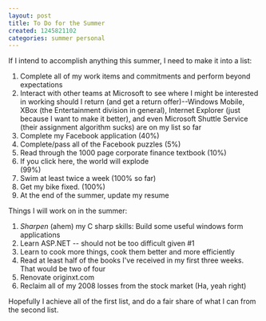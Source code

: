```yaml
---
layout: post
title: To Do for the Summer
created: 1245821102
categories: summer personal
---
```

If I intend to accomplish anything this summer, I need to make it into a list:

1. Complete all of my work items and commitments and perform beyond expectations
1. Interact with other teams at Microsoft to see where I might be interested in working should I return (and get a return offer)--Windows Mobile, XBox (the Entertainment division in general), Internet Explorer (just because I want to make it better), and even Microsoft Shuttle Service (their assignment algorithm sucks) are on my list so far
1. Complete my Facebook application (40%)
1. Complete/pass all of the Facebook puzzles (5%)
1. Read through the 1000 page corporate finance textbook (10%)
1. <div onclick="this.innerHTML='Complete Pokemon Ruby (Need to find Latios!)'">If you click here, the world will explode</div> (99%)
1. Swim at least twice a week (100% so far)
1. Get my bike fixed. (100%)
1. At the end of the summer, update my resume

Things I will work on in the summer:

1. <em>Sharpen</em> (ahem) my C sharp skills: Build some useful windows form applications
1. Learn ASP.NET -- should not be too difficult given #1
1. Learn to cook more things, cook them better and more efficiently
1. Read at least half of the books I've received in my first three weeks. That would be two of four
1. Renovate originxt.com
1. Reclaim all of my 2008 losses from the stock market (Ha, yeah right)

Hopefully I achieve all of the first list, and do a fair share of what I can from the second list.
